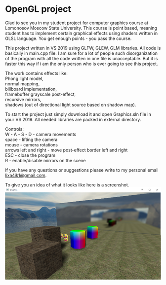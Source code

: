 OpenGL project
====
Glad to see you in my student project for computer graphics course at Lomonosov Moscow State University.
This course is point based, meaning student has to implement certain graphical effects using shaders written in GLSL language.
You get enough points - you pass the course.

This project written in VS 2019 using GLFW, GLEW, GLM libraries. All code is basically in main.cpp file.
I am sure for a lot of people such disorganization of the program with all the code written in one file is unacceptable.
But it is faster this way if i am the only person who is ever going to see this project.

The work contains effects like:\
Phong light model,\
normal mapping,\
billboard implementation,\
framebuffer grayscale post-effect,\
recursive mirrors,\
shadows (out of directional light source based on shadow map).

To start the project just simply download it and open Graphics.sln file in your VS 2019.
All needed libraries are packed in external directory.

Controls:\
W - A - S - D - camera movements\
space - lifting the camera\
mouse - camera rotations\
arrows left and right - move post-effect border left and right\
ESC - close the program\
R - enable/disable mirrors on the scene

If you have any questions or suggestions please write to my personal email lixa4ik1@gmail.com.

To give you an idea of what it looks like here is a screenshot.
![Alt text](/resources/screen.jpg?raw=true)
